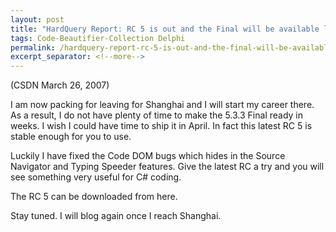 ```yaml
---
layout: post
title: "HardQuery Report: RC 5 is out and the Final will be available late in April"
tags: Code-Beautifier-Collection Delphi
permalink: /hardquery-report-rc-5-is-out-and-the-final-will-be-available-late-in-april-22bf25edde59
excerpt_separator: <!--more-->
---
```

(CSDN March 26, 2007)

I am now packing for leaving for Shanghai and I will start my career there. As a result, I do not have plenty of time to make the 5.3.3 Final ready in weeks. I wish I could have time to ship it in April. In fact this latest RC 5 is stable enough for you to use.

Luckily I have fixed the Code DOM bugs which hides in the Source Navigator and Typing Speeder features. Give the latest RC a try and you will see something very useful for C# coding.

The RC 5 can be downloaded from here.

Stay tuned. I will blog again once I reach Shanghai.
<!--more-->